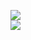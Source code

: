 [![](https://img.shields.io/badge/Made%20With-Github%20Spray-lightgrey.svg?style=for-the-badge&logo=github)](https://github.com/Annihil/github-spray#18001)  
[![](https://i.imgur.com/2DrTn0Z.gif)](https://github.com/Annihil/github-spray)